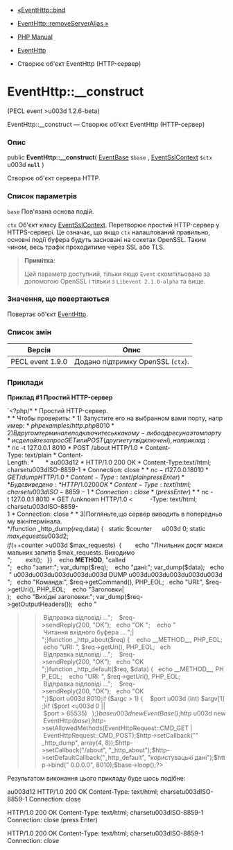 - [«EventHttp::bind](eventhttp.bind.md)
- [EventHttp::removeServerAlias »](eventhttp.removeserveralias.md)

- [PHP Manual](index.md)
- [EventHttp](class.eventhttp.md)
- Створює об'єкт EventHttp (HTTP-сервер)

# EventHttp::\_\_construct

(PECL event \>u003d 1.2.6-beta)

EventHttp::\_\_construct — Створює об'єкт EventHttp (HTTP-сервер)

### Опис

public **EventHttp::\_\_construct**( [EventBase](class.eventbase.md)
`$base` , [EventSslContext](class.eventsslcontext.md) `$ctx` u003d
**`null`** )

Створює об'єкт сервера HTTP.

### Список параметрів

`base`
Пов'язана основа подій.

`ctx`
Об'єкт класу [EventSslContext](class.eventsslcontext.md). Перетворює
простий HTTP-сервер у HTTPS-сервері. Це означає, що якщо `ctx` налаштований
правильно, основні події буфера будуть засновані на сокетах OpenSSL.
Таким чином, весь трафік проходитиме через SSL або TLS.

> **Примітка**:
>
> Цей параметр доступний, тільки якщо `Event` скомпільовано за допомогою
> OpenSSL і тільки з `Libevent 2.1.0-alpha` та вище.

### Значення, що повертаються

Повертає об'єкт [EventHttp](class.eventhttp.md).

### Список змін

| Версія           | Опис                              |
| ---------------- | --------------------------------- |
| PECL event 1.9.0 | Додано підтримку OpenSSL (`ctx`). |

### Приклади

**Приклад #1 Простий HTTP-сервер**

`<?php/* * Простий HTTP-сервер. * * Чтобы проверить: * 1) Запустите его на выбранном вами порту, например: * $ php examples/http.php 8010 * 2) В другом терминале подключитесь к какому-либо адресу на этом порту * и сделайте запрос GET или POST (другие тут відключені), наприклад: * $ nc -t 127.0.0.1 8010 * POST /about HTTP/1.0 * Content-Type: text/plain * Content-Length: *       * au003d12 * HTTP/1.0 200 OK * Content-Type:text/html; charsetu003dISO-8859-1 * Connection: close * * $ nc -t 127.0.0.1 8010 * GET/dump HTTP/1.0 * Content-Type: text/plain   press Enter) * * Буде виведено: * HTTP/1.0 200 OK * Content-Type: text/html; charsetu003dISO-8859-1 * Connection: close * (press Enter) * * $ nc -t 127.0.0.1 8010 * GET /unknown HTTP/1.0 <          -Type: text/html; charsetu003dISO-8859-1 * Connection: close * * 3)Погляньте,що сервер виводить в попередньому вікнітермінала. */function _http_dump($req, $data) {   static $counter      u003d 0; static $max_requests u003d 2; if (++$counter >u003d $max_requests)  {        echo "Лічильник досяг максимальних запитів $max_requests. Виходимо
";        exit();   }}    echo __METHOD__, "called
";   echo "запит:"; var_dump($req);    echo "дані:"; var_dump($data);   echo "
u003du003du003du003du003d DUMP u003du003du003du003du003d
";   echo "Команда:", $req->getCommand(), PHP_EOL;   echo "URI:", $req->getUri(), PHP_EOL;    echo "Заголовки| );   echo "Вихідні заголовки:"; var_dump($req->getOutputHeaders());   echo "
>> Відправка відповіді ...";    $req->sendReply(200, "OK");   echo "OK
";    echo "
>> Читання вхідного буфера ...
";|                               
";}function _http_about($req) {    echo __METHOD__, PHP_EOL;   echo "URI: ", $req->getUri(), PHP_EOL;   ech
>> Відправка відповіді ...";    $req->sendReply(200, "OK");   echo "OK
";}function _http_default($req, $data) {   echo __METHOD__, PHP_EOL;    echo "URI: ", $req->getUri(), PHP_EOL;    
>> Відправка відповіді ...";    $req->sendReply(200, "OK");   echo "OK
";}$port u003d 8010;if ($argc > 1) {    $port u003d (int) $argv[1];}if ($port <u003d 0 || $port > 65535)   );}$base u003d new EventBase();$http u003d new EventHttp($base);$http->setAllowedMethods(EventHttpRequest::CMD_GET | EventHttpRequest::CMD_POST);$http->setCallback("" _http_dump", array(4, 8));$http->setCallback("/about", "_http_about");$http->setDefaultCallback("_http_default", "користувацькі дані");$http->bind(" 0.0.0.0", 8010);$base->loop();?> `

Результатом виконання цього прикладу буде щось подібне:

au003d12
HTTP/1.0 200 OK
Content-Type: text/html; charsetu003dISO-8859-1
Connection: close

HTTP/1.0 200 OK
Content-Type: text/html; charsetu003dISO-8859-1
Connection: close
(press Enter)

HTTP/1.0 200 OK
Content-Type: text/html; charsetu003dISO-8859-1
Connection: close
